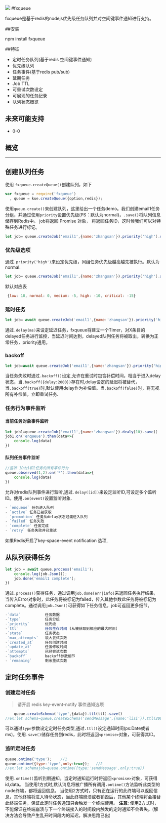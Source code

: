 
![](http://7mnlvi.com1.z0.glb.clouddn.com/fxqueue.png)
#fxqueue

fxqueue是基于redis的nodejs优先级任务队列并对空间键事件通知进行支持。

##安装

npm install fxqueue 

##特征 
- 定时任务队列(基于redis 空间键事件通知)
- 优先级队列
- 任务事件(基于redis pub/sub)
- 延期任务
- Job TTL
- 可重试次数设定
- 可展现的任务纪录
- 队列状态概览

## 未来可能支持

- 0-0

## 概览
***

## 创建队列任务

使用 `fxqueue.createQueue()`创建队列，如下

```js
var fxqueue = require('fxqueue')
  , queue = kue.createQueue({option,redis});
```

使用`queue.create()`来创建队列，这里给出一个任务demo。我们创建email1任务分组，并通过使用`priority`设置优先级(PS：默认为normal)，`.save()`将队列信息储存到Redis中。 job将返回 Promise 对象， 将返回任务ID，这时候我们可以对特殊任务进行标记。

```js 
let job= queue.createJob('email1',{name:'zhangsan'}).priority('high').save()
```
### 优先级选项

通过`.priority('high')`来设定优先级，同组任务优先级越高越先被执行。默认为normal.

```js
let job= queue.createJob('email1',{name:'zhangsan'}).priority('high').save()
```
默认对应表

```js
 {low: 10, normal: 0, medium: -5, high: -10, critical: -15}
```

### 延时任务

```js
let job= await queue.createJob('email1',{name:'zhangsan'}).priority('high').delay(1000).save()
```
通过`.delay(ms)`来设定延迟任务，fxqueue将建立一个Timer，对X条目的delayed任务进行监控，当延迟时间达到，delayed队列任务将被取出，转换为正常任务，priority通用。

### backoff
```js
let job=await queue.createJob('email1',{name:'zhangsan'}).priority('high').delay(1000).backoff({delay:2000}).save()
```
当任务失败时通过`.backoff()`设定,允许在重试时包含补偿时间，相当于进入delay状态，当`.backoff({delay:2000})`存在时,delay设定的延迟将被替代，当`.backoff(true)`时,默认使用delay作为补偿值。当`.backoff(false)`时，将无视所有补偿值，立即重试任务.

### 任务行为事件监听

#### 当前任务对象事件监听
```js
let job1=queue.createJob('email1',{name:'zhangsan'}).dealy(10).save()
job1.on('enqueue').then(data=>{
    console.log(data)
})
```

#### 队列任务事件监听
```js
//监听 ID为1和2任务的所有事件行为
queue.observed(1,2).on('*').then(data=>{
    console.log(data)
})
```

允许对redis队列事件进行监听,通过`.delay([id])`来设定监听ID,可设定多个监听ID。使用`.on(event)`设置监听对象.
```js
- `enqueue` 任务进入队列
- `active` 任务已被获取
- `promotion` 任务从delay状态过渡进入队列
- `failed` 任务失败
- `complete` 任务完成
- `retry` 任务失败并已重试
```

如果Redis开启了key-space-event notification 选项,

## 从队列获得任务
```js
let job = await queue.process('email1');
    console.log(job.Json());
    job.done('email1 complete');
})
```
通过`.process()`获得任务，通过调用`job.done(err|info)`来返回任务执行结果，当传入Error对象时，此任务将被标记为failed，传入其他参数此任务将被标记为complete。通过调用`job.Json()`可获得如下任务信息，job可返回更多细节。
```js
-`data`           任务数据
-`type`           任务分组
-`priority`       优先级
-`ttl`            任务生存时间 (从被获取到相应的最大时间)
-`state`          任务状态
-`max_attempts`   最大尝试次数
-`created_at`     任务创建时间
-`update_at`      任务修改时间
-`attempts`       已经尝试次数
-`backoff`        backoff参数细节
- `remaning`      剩余重试次数
```

## 定时任务事件
### 创建定时任务
> 请开启  redis key-event-notify 事件通知选项 

```js
    queue.createSchema('type',{data}).ttl(ttl).save()
//ex:let schema=queue.createSchema('sendMessage',{name:'lisi'}).ttl(2000).save()
```
可以通过`type`参数设定定时任务类型,通过`.ttl()`设定通知时间(ps:Date或者ms)，使用`.save()`储存任务到redis，此时将返回`<promise>`对象，可获得其ID。

### 监听定时任务
```js
queue.ontime('type');    //1
queue.ontime({type:'type',only:true});   //2
//ex:let schemajob=queue.ontime({type:'sendMessage',only:true})
```

使用`.ontime()`监听到期通知。当定时通知运行时将返回`<promise>`对象，可获得id,data。
当使用1方式时,默认消息将被广播所有调用`.ontime()`方法监听此类型的node终端，都将返回信息。
当使用2方式时，只有正在运行的此终端可以返回信息，其他终端将进入待命状态，当此终端崩溃或者销毁后，其他某个终端将会接替此终端任务，保证此定时任务通知只会触发一个终端使用。 
**注意:** 使用2方式时，不能保证在终端崩溃与下一个终端接入的时间段内触发的定时通知不会丢失。(解决方法会导致产生乱开时间段内的延迟，解决思路已出)




